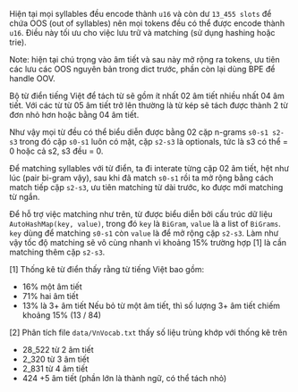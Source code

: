 Hiện tại mọi syllables đều encode thành `u16` và còn dư `13_455 slots` để chứa OOS (out of syllables) nên mọi tokens đều có thể được encode thành `u16`. Điều này tối ưu cho việc lưu trữ và matching (sử dụng hashing hoặc trie).

Note: hiện tại chú trọng vào âm tiết và sau này mở rộng ra tokens, ưu tiên các lưu các OOS nguyên bản trong dict trước, phần còn lại dùng BPE để handle OOV.

Bộ từ điển tiếng Việt để tách từ sẽ gồm ít nhất 02 âm tiết nhiều nhất 04 âm tiết. Với các từ từ 05 âm tiết trở lên thường là từ kép sẽ tách được thành 2 từ đơn nhỏ hơn hoặc bằng 04 âm tiết.

Như vậy mọi từ đều có thể biểu diễn được bằng 02 cặp n-grams `s0-s1 s2-s3` trong đó cặp `s0-s1` luôn có mặt, cặp `s2-s3` là optionals, tức là s3 có thể = 0 hoặc cả s2, s3 đều = 0.

Để matching syllables với từ điển, ta đi interate từng cặp 02 âm tiết, hệt như lúc (pair bi-gram vậy), sau khi đã match `s0-s1` rồi ta mở rộng bằng cách match tiếp cặp `s2-s3`, ưu tiên matching từ dài trước, ko được mới matching từ ngắn.

Để hỗ trợ việc matching như trên, từ được biểu diễn bởi cấu trúc dữ liệu `AutoHashMap(key, value)`, trong đó `key` là `BiGram`, `value` là a list of `BiGrams`. `key` dùng để matching `s0-s1` còn `value` là để mở rộng cặp `s2-s3`. Làm như vậy tốc độ matching sẽ vô cùng nhanh vì khoảng 15% trường hợp [1] là cần matching thêm cặp `s2-s3`.

[1] Thống kê từ điển thấy rằng từ tiếng Việt bao gồm: 
* 16% một âm tiết
* 71% hai âm tiết
* 13% là 3+ âm tiết
Nếu bỏ từ một âm tiết, thì số lượng 3+ âm tiết chiếm khoảng 15% (13 / 84)

[2] Phân tích file `data/VnVocab.txt` thấy số liệu trùng khớp với thống kê trên
* 28_522 từ 2 âm tiết
*  2_320 từ 3 âm tiết
*  2_831 từ 4 âm tiết
*    424 +5 âm tiết (phần lớn là thành ngữ, có thể tách nhỏ)